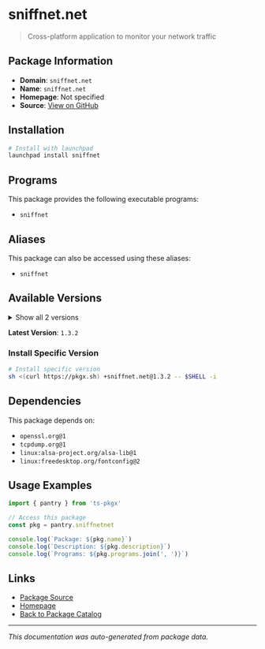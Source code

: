 # sniffnet.net

> Cross-platform application to monitor your network traffic

## Package Information

- **Domain**: `sniffnet.net`
- **Name**: `sniffnet.net`
- **Homepage**: Not specified
- **Source**: [View on GitHub](https://github.com/pkgxdev/pantry/tree/main/projects/sniffnet.net/package.yml)

## Installation

```bash
# Install with launchpad
launchpad install sniffnet
```

## Programs

This package provides the following executable programs:

- `sniffnet`

## Aliases

This package can also be accessed using these aliases:

- `sniffnet`

## Available Versions

<details>
<summary>Show all 2 versions</summary>

- `1.3.2`, `1.3.1`

</details>

**Latest Version**: `1.3.2`

### Install Specific Version

```bash
# Install specific version
sh <(curl https://pkgx.sh) +sniffnet.net@1.3.2 -- $SHELL -i
```

## Dependencies

This package depends on:

- `openssl.org@1`
- `tcpdump.org@1`
- `linux:alsa-project.org/alsa-lib@1`
- `linux:freedesktop.org/fontconfig@2`

## Usage Examples

```typescript
import { pantry } from 'ts-pkgx'

// Access this package
const pkg = pantry.sniffnetnet

console.log(`Package: ${pkg.name}`)
console.log(`Description: ${pkg.description}`)
console.log(`Programs: ${pkg.programs.join(', ')}`)
```

## Links

- [Package Source](https://github.com/pkgxdev/pantry/tree/main/projects/sniffnet.net/package.yml)
- [Homepage](#)
- [Back to Package Catalog](../package-catalog.md)

---

*This documentation was auto-generated from package data.*
